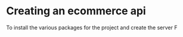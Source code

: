 # Creating an ecommerce api
To install the various packages for the project and create the server
F
